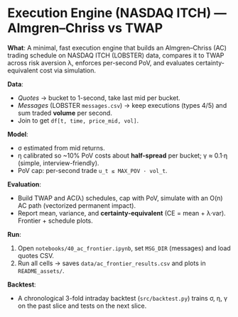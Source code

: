 
# Execution Engine (NASDAQ ITCH) — Almgren–Chriss vs TWAP

**What**: A minimal, fast execution engine that builds an Almgren–Chriss (AC) trading schedule on NASDAQ ITCH (LOBSTER) data, compares it to TWAP across risk aversion λ, enforces per-second PoV, and evaluates certainty-equivalent cost via simulation.

**Data**:
- *Quotes* → bucket to 1-second, take last mid per bucket.
- *Messages* (LOBSTER `messages.csv`) → keep executions (types 4/5) and sum traded **volume** per second.
- Join to get `df[t, time, price_mid, vol]`.

**Model**:
- σ estimated from mid returns.
- η calibrated so ~10% PoV costs about **half-spread** per bucket; γ ≈ 0.1·η (simple, interview-friendly).
- PoV cap: per-second trade `u_t ≤ MAX_POV · vol_t`.

**Evaluation**:
- Build TWAP and AC(λ) schedules, cap with PoV, simulate with an O(n) AC path (vectorized permanent impact).
- Report mean, variance, and **certainty-equivalent** (CE = mean + λ·var). Frontier + schedule plots.

**Run**:
1. Open `notebooks/40_ac_frontier.ipynb`, set `MSG_DIR` (messages) and load quotes CSV.
2. Run all cells → saves `data/ac_frontier_results.csv` and plots in `README_assets/`.

**Backtest**:
- A chronological 3-fold intraday backtest (`src/backtest.py`) trains σ, η, γ on the past slice and tests on the next slice.
